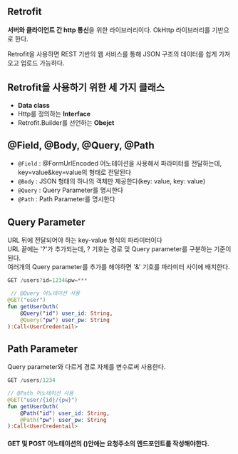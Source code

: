 ## Retrofit
**서버와 클라이언트 간 http 통신**을 위한 라이브러리이다. OkHttp 라이브러리를 기반으로 한다.

Retrofit을 사용하면 REST 기반의 웹 서비스를 통해 JSON 구조의 데이터를 쉽게 가져오고 업로드 가능하다.

## Retrofit을 사용하기 위한 세 가지 클래스
+ **Data class**
+ Http를 정의하는 **Interface**
+ Retrofit.Builder를 선언하는 **Obejct**

## @Field, @Body, @Query, @Path

+ ```@Field``` : @FormUrlEncoded 어노테이션을 사용해서 파라미터를 전달하는데, key=value&key=value의 형태로 전달된다
+ ```@Body``` : JSON 형태의 하나의 객체만 제공한다(key: value, key: value)
+ ```@Query``` : Query Parameter를 명시한다
+ ```@Path``` : Path Parameter를 명시한다

## Query Parameter
URL 뒤에 전달되어야 하는 key-value 형식의 파라미터이다\
 URL 끝에는 '?'가 추가되는데, ? 기호는 경로 및 Query parameter를 구분하는 기준이 된다.\
 여러개의 Query parameter를 추가를 해야하면 '&' 기호를 파라미터 사이에 배치한다.
```kotlin
GET /users?id=1234&pw=***
```
```kotlin
 // @Query 어노테이션 사용
@GET("user")
fun getUserOuth(
    @Query("id") user_id: String,
    @Query("pw") user_pw: String
):Call<UserCredentail>
```

## Path Parameter
Query parameter와 다르게 경로 자체를 변수로써 사용한다.
```kotlin
GET /users/1234
```
```kotlin
// @Path 어노테이션 사용
@GET("user/{id}/{pw}")
fun getUserOuth(
	@Path("id") user_id: String, 
    @Path("pw") user_pw: String
):Call<UserCredentail>
```

#### GET 및 POST 어노테이션의 ()안에는 요청주소의 엔드포인트를 작성해야한다.